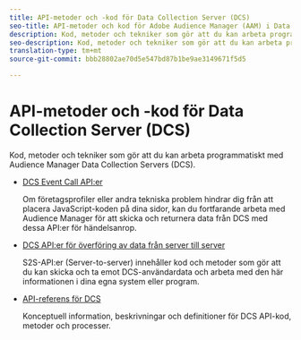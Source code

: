 ```yaml
---
title: API-metoder och -kod för Data Collection Server (DCS)
seo-title: API-metoder och kod för Adobe Audience Manager (AAM) i Data Collection Server (DCS)
description: Kod, metoder och tekniker som gör att du kan arbeta programmatiskt med Audience Manager Data Collection Servers (DCS).
seo-description: Kod, metoder och tekniker som gör att du kan arbeta programmatiskt med Audience Manager Data Collection Servers (DCS).
translation-type: tm+mt
source-git-commit: bbb28802ae70d5e547bd87b1be9ae3149671f5d5

---
```



# API-metoder och -kod för Data Collection Server (DCS)

Kod, metoder och tekniker som gör att du kan arbeta programmatiskt med Audience Manager Data Collection Servers (DCS).

* [DCS Event Call API:er](/help/using/api/dcs-intro/dcs-event-calls/dcs-event-calls.md)

   Om företagsprofiler eller andra tekniska problem hindrar dig från att placera JavaScript-koden på dina sidor, kan du fortfarande arbeta med Audience Manager för att skicka och returnera data från DCS med dessa API:er för händelsanrop.

* [DCS API:er för överföring av data från server till server](/help/using/api/dcs-intro/dcs-s2s/dcs-s2s.md)

   S2S-API:er (Server-to-server) innehåller kod och metoder som gör att du kan skicka och ta emot DCS-användardata och arbeta med den här informationen i dina egna system eller program.

* [API-referens för DCS](/help/using/api/dcs-intro/dcs-api-reference/dcs-api-methods.md)

   Konceptuell information, beskrivningar och definitioner för DCS API-kod, metoder och processer.
